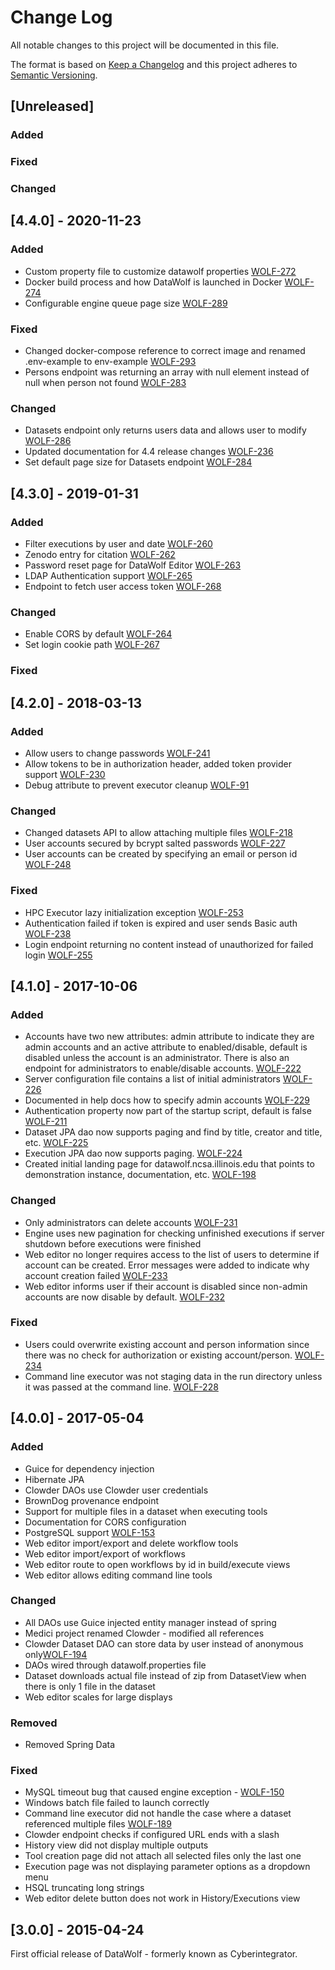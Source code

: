 # Change Log
All notable changes to this project will be documented in this file. 

The format is based on [Keep a Changelog](http://keepachangelog.com/)
and this project adheres to [Semantic Versioning](http://semver.org/).

## [Unreleased]

### Added

### Fixed

### Changed

## [4.4.0] - 2020-11-23

### Added
- Custom property file to customize datawolf properties
  [WOLF-272](https://opensource.ncsa.illinois.edu/jira/browse/WOLF-272)
- Docker build process and how DataWolf is launched in Docker
  [WOLF-274](https://opensource.ncsa.illinois.edu/jira/browse/WOLF-274)
- Configurable engine queue page size
  [WOLF-289](https://opensource.ncsa.illinois.edu/jira/browse/WOLF-289)

### Fixed
- Changed docker-compose reference to correct image and renamed .env-example to env-example
  [WOLF-293](https://opensource.ncsa.illinois.edu/jira/browse/WOLF-293)
- Persons endpoint was returning an array with null element instead of null when person not found
  [WOLF-283](https://opensource.ncsa.illinois.edu/jira/browse/WOLF-283)

### Changed
- Datasets endpoint only returns users data and allows user to modify
  [WOLF-286](https://opensource.ncsa.illinois.edu/jira/browse/WOLF-286)
- Updated documentation for 4.4 release changes
  [WOLF-236](https://opensource.ncsa.illinois.edu/jira/browse/WOLF-236)
- Set default page size for Datasets endpoint 
  [WOLF-284](https://opensource.ncsa.illinois.edu/jira/browse/WOLF-284)

## [4.3.0] - 2019-01-31

### Added
- Filter executions by user and date
  [WOLF-260](https://opensource.ncsa.illinois.edu/jira/browse/WOLF-260)
- Zenodo entry for citation
  [WOLF-262](https://opensource.ncsa.illinois.edu/jira/browse/WOLF-262)
- Password reset page for DataWolf Editor
  [WOLF-263](https://opensource.ncsa.illinois.edu/jira/browse/WOLF-263)
- LDAP Authentication support
  [WOLF-265](https://opensource.ncsa.illinois.edu/jira/browse/WOLF-265)
- Endpoint to fetch user access token
  [WOLF-268](https://opensource.ncsa.illinois.edu/jira/browse/WOLF-268)

### Changed
- Enable CORS by default
  [WOLF-264](https://opensource.ncsa.illinois.edu/jira/browse/WOLF-264)
- Set login cookie path
  [WOLF-267](https://opensource.ncsa.illinois.edu/jira/browse/WOLF-267)

### Fixed

## [4.2.0] - 2018-03-13

### Added
- Allow users to change passwords
  [WOLF-241](https://opensource.ncsa.illinois.edu/jira/browse/WOLF-241)
- Allow tokens to be in authorization header, added token provider support
  [WOLF-230](https://opensource.ncsa.illinois.edu/jira/browse/WOLF-230)
- Debug attribute to prevent executor cleanup
  [WOLF-91](https://opensource.ncsa.illinois.edu/jira/browse/WOLF-91)

### Changed
- Changed datasets API to allow attaching multiple files
  [WOLF-218](https://opensource.ncsa.illinois.edu/jira/browse/WOLF-218)
- User accounts secured by bcrypt salted passwords
  [WOLF-227](https://opensource.ncsa.illinois.edu/jira/browse/WOLF-227)
- User accounts can be created by specifying an email or person id
  [WOLF-248](https://opensource.ncsa.illinois.edu/jira/browse/WOLF-248)

### Fixed
- HPC Executor lazy initialization exception
  [WOLF-253](https://opensource.ncsa.illinois.edu/jira/browse/WOLF-253)
- Authentication failed if token is expired and user sends Basic auth
  [WOLF-238](https://opensource.ncsa.illinois.edu/jira/browse/WOLF-238)
- Login endpoint returning no content instead of unauthorized for failed login
  [WOLF-255](https://opensource.ncsa.illinois.edu/jira/browse/WOLF-255)

## [4.1.0] - 2017-10-06

### Added
- Accounts have two new attributes: admin attribute to indicate they are admin accounts and an active attribute to 
  enabled/disable, default is disabled unless the account is an administrator. There is also an endpoint for administrators 
  to enable/disable accounts.
  [WOLF-222](https://opensource.ncsa.illinois.edu/jira/browse/WOLF-222)
- Server configuration file contains a list of initial administrators
  [WOLF-226](https://opensource.ncsa.illinois.edu/jira/browse/WOLF-226)
- Documented in help docs how to specify admin accounts
  [WOLF-229](https://opensource.ncsa.illinois.edu/jira/browse/WOLF-229)
- Authentication property now part of the startup script, default is false
  [WOLF-211](https://opensource.ncsa.illinois.edu/jira/browse/WOLF-211)
- Dataset JPA dao now supports paging and find by title, creator and title, etc.
  [WOLF-225](https://opensource.ncsa.illinois.edu/jira/browse/WOLF-225)
- Execution JPA dao now supports paging.
  [WOLF-224](https://opensource.ncsa.illinois.edu/jira/browse/WOLF-224)
- Created initial landing page for datawolf.ncsa.illinois.edu that points to demonstration instance, documentation, etc.
  [WOLF-198](https://opensource.ncsa.illinois.edu/jira/browse/WOLF-198)

### Changed
- Only administrators can delete accounts
  [WOLF-231](https://opensource.ncsa.illinois.edu/jira/browse/WOLF-231)
- Engine uses new pagination for checking unfinished executions if server shutdown before executions were finished
- Web editor no longer requires access to the list of users to determine if account can be created. Error messages were
  added to indicate why account creation failed
  [WOLF-233](https://opensource.ncsa.illinois.edu/jira/browse/WOLF-233)
- Web editor informs user if their account is disabled since non-admin accounts are now disable by default.
  [WOLF-232](https://opensource.ncsa.illinois.edu/jira/browse/WOLF-232)

### Fixed
- Users could overwrite existing account and person information since there was no check for authorization or existing 
  account/person. 
  [WOLF-234](https://opensource.ncsa.illinois.edu/jira/browse/WOLF-234)
- Command line executor was not staging data in the run directory unless it was passed at the command line.
  [WOLF-228](https://opensource.ncsa.illinois.edu/jira/browse/WOLF-228)

## [4.0.0] - 2017-05-04

### Added
- Guice for dependency injection
- Hibernate JPA
- Clowder DAOs use Clowder user credentials
- BrownDog provenance endpoint
- Support for multiple files in a dataset when executing tools
- Documentation for CORS configuration
- PostgreSQL support [WOLF-153](https://opensource.ncsa.illinois.edu/jira/browse/WOLF-153)
- Web editor import/export and delete workflow tools
- Web editor import/export of workflows
- Web editor route to open workflows by id in build/execute views
- Web editor allows editing command line tools

### Changed
- All DAOs use Guice injected entity manager instead of spring
- Medici project renamed Clowder - modified all references
- Clowder Dataset DAO can store data by user instead of anonymous only[WOLF-194](https://opensource.ncsa.illinois.edu/jira/browse/WOLF-194)
- DAOs wired through datawolf.properties file
- Dataset downloads actual file instead of zip from DatasetView when there is only 1 file in the dataset
- Web editor scales for large displays

### Removed
- Removed Spring Data

### Fixed
- MySQL timeout bug that caused engine exception - [WOLF-150](https://opensource.ncsa.illinois.edu/jira/browse/WOLF-150)
- Windows batch file failed to launch correctly
- Command line executor did not handle the case where a dataset referenced multiple files [WOLF-189](https://opensource.ncsa.illinois.edu/jira/browse/WOLF-189)
- Clowder endpoint checks if configured URL ends with a slash
- History view did not display multiple outputs
- Tool creation page did not attach all selected files only the last one
- Execution page was not displaying parameter options as a dropdown menu
- HSQL truncating long strings
- Web editor delete button does not work in History/Executions view

## [3.0.0] - 2015-04-24

First official release of DataWolf - formerly known as Cyberintegrator.
